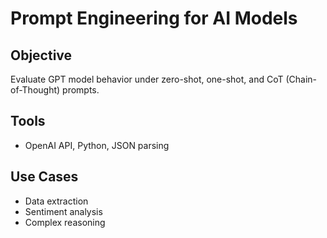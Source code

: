 # Prompt Engineering for AI Models

## Objective
Evaluate GPT model behavior under zero-shot, one-shot, and CoT (Chain-of-Thought) prompts.

## Tools
- OpenAI API, Python, JSON parsing

## Use Cases
- Data extraction
- Sentiment analysis
- Complex reasoning
